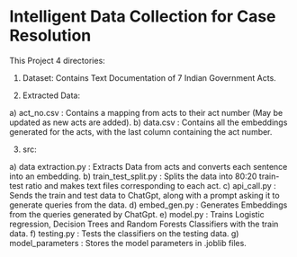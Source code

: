 # Intelligent Data Collection for Case Resolution

This Project 4 directories:

1. Dataset: Contains Text Documentation of 7 Indian Government Acts.

2. Extracted Data:

a) act_no.csv : Contains a mapping from acts to their act number (May be updated as new acts are added).
b) data.csv : Contains all the embeddings generated for the acts, with the last column containing the act number.

3. src:

a) data extraction.py : Extracts Data from acts and converts each sentence into an embedding.
b) train_test_split.py : Splits the data into 80:20 train-test ratio and makes text files corresponding to each act.
c) api_call.py :  Sends the train and test data to ChatGpt, along with a prompt asking it to generate queries from the data.
d) embed_gen.py : Generates Embeddings from the queries generated by ChatGpt.
e) model.py : Trains Logistic regression, Decision Trees and Random Forests Classifiers with the train data.
f) testing.py : Tests the classifiers on the testing data.
g) model_parameters : Stores the model parameters in .joblib files.
